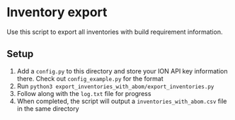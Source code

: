 # Inventory export
Use this script to export all inventories with build requirement information.


## Setup
1. Add a `config.py` to this directory and store your ION API key information there. Check out `config_example.py` for the format
2. Run `python3 export_inventories_with_abom/export_inventories.py`
3. Follow along with the `log.txt` file for progress
4. When completed, the script will output a `inventories_with_abom.csv` file in the same directory

